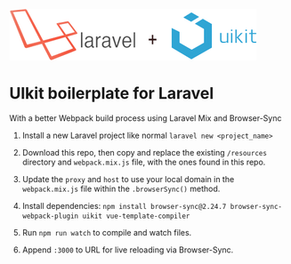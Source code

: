 ![alt text](https://github.com/SpeakInCode/laravel-uikit/blob/master/laravel-uikit-logo.png)

# UIkit boilerplate for Laravel

With a better Webpack build process using Laravel Mix and Browser-Sync

1. Install a new Laravel project like normal `laravel new <project_name>` 

2. Download this repo, then copy and replace the existing `/resources` directory and `webpack.mix.js` file, with the ones found in this repo.

3. Update the `proxy` and `host` to use your local domain in the `webpack.mix.js` file within the `.browserSync()` method.

4. Install dependencies: `npm install browser-sync@2.24.7 browser-sync-webpack-plugin uikit vue-template-compiler`

5. Run `npm run watch` to compile and watch files.

6. Append `:3000` to URL for live reloading via Browser-Sync.

